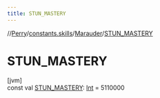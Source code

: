 ```yaml
---
title: STUN_MASTERY
---
```

//[Perry](../../../index.html)/[constants.skills](../index.html)/[Marauder](index.html)/[STUN_MASTERY](-s-t-u-n_-m-a-s-t-e-r-y.html)



# STUN_MASTERY



[jvm]\
const val [STUN_MASTERY](-s-t-u-n_-m-a-s-t-e-r-y.html): [Int](https://kotlinlang.org/api/latest/jvm/stdlib/kotlin/-int/index.html) = 5110000




